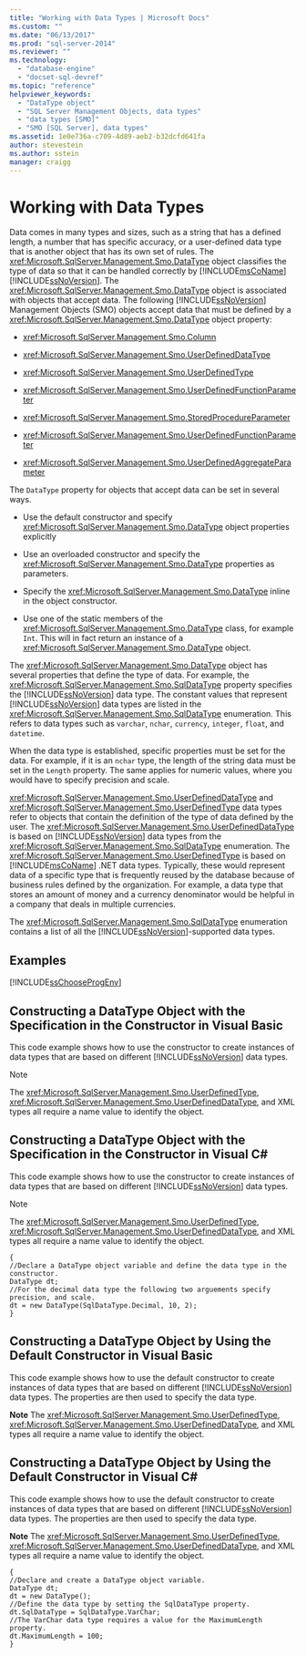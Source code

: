 ```yaml
---
title: "Working with Data Types | Microsoft Docs"
ms.custom: ""
ms.date: "06/13/2017"
ms.prod: "sql-server-2014"
ms.reviewer: ""
ms.technology: 
  - "database-engine"
  - "docset-sql-devref"
ms.topic: "reference"
helpviewer_keywords: 
  - "DataType object"
  - "SQL Server Management Objects, data types"
  - "data types [SMO]"
  - "SMO [SQL Server], data types"
ms.assetid: 1e0e736a-c709-4d89-aeb2-b32dcfd641fa
author: stevestein
ms.author: sstein
manager: craigg
---
```

# Working with Data Types
  Data comes in many types and sizes, such as a string that has a defined length, a number that has specific accuracy, or a user-defined data type that is another object that has its own set of rules. The <xref:Microsoft.SqlServer.Management.Smo.DataType> object classifies the type of data so that it can be handled correctly by [!INCLUDE[msCoName](../../../includes/msconame-md.md)] [!INCLUDE[ssNoVersion](../../../includes/ssnoversion-md.md)]. The <xref:Microsoft.SqlServer.Management.Smo.DataType> object is associated with objects that accept data. The following [!INCLUDE[ssNoVersion](../../../includes/ssnoversion-md.md)] Management Objects (SMO) objects accept data that must be defined by a <xref:Microsoft.SqlServer.Management.Smo.DataType> object property:  
  
-   <xref:Microsoft.SqlServer.Management.Smo.Column>  
  
-   <xref:Microsoft.SqlServer.Management.Smo.UserDefinedDataType>  
  
-   <xref:Microsoft.SqlServer.Management.Smo.UserDefinedType>  
  
-   <xref:Microsoft.SqlServer.Management.Smo.UserDefinedFunctionParameter>  
  
-   <xref:Microsoft.SqlServer.Management.Smo.StoredProcedureParameter>  
  
-   <xref:Microsoft.SqlServer.Management.Smo.UserDefinedFunctionParameter>  
  
-   <xref:Microsoft.SqlServer.Management.Smo.UserDefinedAggregateParameter>  
  
 The `DataType` property for objects that accept data can be set in several ways.  
  
-   Use the default constructor and specify <xref:Microsoft.SqlServer.Management.Smo.DataType> object properties explicitly  
  
-   Use an overloaded constructor and specify the <xref:Microsoft.SqlServer.Management.Smo.DataType> properties as parameters.  
  
-   Specify the <xref:Microsoft.SqlServer.Management.Smo.DataType> inline in the object constructor.  
  
-   Use one of the static members of the <xref:Microsoft.SqlServer.Management.Smo.DataType> class, for example `Int`. This will in fact return an instance of a <xref:Microsoft.SqlServer.Management.Smo.DataType> object.  
  
 The <xref:Microsoft.SqlServer.Management.Smo.DataType> object has several properties that define the type of data. For example, the <xref:Microsoft.SqlServer.Management.Smo.SqlDataType> property specifies the [!INCLUDE[ssNoVersion](../../../includes/ssnoversion-md.md)] data type. The constant values that represent [!INCLUDE[ssNoVersion](../../../includes/ssnoversion-md.md)] data types are listed in the <xref:Microsoft.SqlServer.Management.Smo.SqlDataType> enumeration. This refers to data types such as `varchar`, `nchar`, `currency`, `integer`, `float`, and `datetime`.  
  
 When the data type is established, specific properties must be set for the data. For example, if it is an `nchar` type, the length of the string data must be set in the `Length` property. The same applies for numeric values, where you would have to specify precision and scale.  
  
 <xref:Microsoft.SqlServer.Management.Smo.UserDefinedDataType> and <xref:Microsoft.SqlServer.Management.Smo.UserDefinedType> data types refer to objects that contain the definition of the type of data defined by the user. The <xref:Microsoft.SqlServer.Management.Smo.UserDefinedDataType> is based on [!INCLUDE[ssNoVersion](../../../includes/ssnoversion-md.md)] data types from the <xref:Microsoft.SqlServer.Management.Smo.SqlDataType> enumeration. The <xref:Microsoft.SqlServer.Management.Smo.UserDefinedType> is based on [!INCLUDE[msCoName](../../../includes/msconame-md.md)] .NET data types. Typically, these would represent data of a specific type that is frequently reused by the database because of business rules defined by the organization. For example, a data type that stores an amount of money and a currency denominator would be helpful in a company that deals in multiple currencies.  
  
 The <xref:Microsoft.SqlServer.Management.Smo.SqlDataType> enumeration contains a list of all the [!INCLUDE[ssNoVersion](../../../includes/ssnoversion-md.md)]-supported data types.  
  
## Examples  
 [!INCLUDE[ssChooseProgEnv](../../../includes/sschooseprogenv-md.md)]  
  
## Constructing a DataType Object with the Specification in the Constructor in Visual Basic  
 This code example shows how to use the constructor to create instances of data types that are based on different [!INCLUDE[ssNoVersion](../../../includes/ssnoversion-md.md)] data types.  
  
> [!NOTE]  
>  The <xref:Microsoft.SqlServer.Management.Smo.UserDefinedType>, <xref:Microsoft.SqlServer.Management.Smo.UserDefinedDataType>, and XML types all require a name value to identify the object.  
  
<!-- TODO: review snippet reference  [!CODE [SMO How to#SMO_VBDataTypes1](SMO How to#SMO_VBDataTypes1)]  -->  
  
## Constructing a DataType Object with the Specification in the Constructor in Visual C#  
 This code example shows how to use the constructor to create instances of data types that are based on different [!INCLUDE[ssNoVersion](../../../includes/ssnoversion-md.md)] data types.  
  
> [!NOTE]  
>  The <xref:Microsoft.SqlServer.Management.Smo.UserDefinedType>, <xref:Microsoft.SqlServer.Management.Smo.UserDefinedDataType>, and XML types all require a name value to identify the object.  
  
```  
{   
//Declare a DataType object variable and define the data type in the constructor.   
DataType dt;   
//For the decimal data type the following two arguements specify precision, and scale.   
dt = new DataType(SqlDataType.Decimal, 10, 2);   
}  
```  
  
## Constructing a DataType Object by Using the Default Constructor in Visual Basic  
 This code example shows how to use the default constructor to create instances of data types that are based on different [!INCLUDE[ssNoVersion](../../../includes/ssnoversion-md.md)] data types. The properties are then used to specify the data type.  
  
 **Note** The <xref:Microsoft.SqlServer.Management.Smo.UserDefinedType>, <xref:Microsoft.SqlServer.Management.Smo.UserDefinedDataType>, and XML types all require a name value to identify the object.  
  
<!-- TODO: review snippet reference  [!CODE [SMO How to#SMO_VBDataTypes2](SMO How to#SMO_VBDataTypes2)]  -->  
  
## Constructing a DataType Object by Using the Default Constructor in Visual C#  
 This code example shows how to use the default constructor to create instances of data types that are based on different [!INCLUDE[ssNoVersion](../../../includes/ssnoversion-md.md)] data types. The properties are then used to specify the data type.  
  
 **Note** The <xref:Microsoft.SqlServer.Management.Smo.UserDefinedType>, <xref:Microsoft.SqlServer.Management.Smo.UserDefinedDataType>, and XML types all require a name value to identify the object.  
  
```  
{   
//Declare and create a DataType object variable.   
DataType dt;   
dt = new DataType();   
//Define the data type by setting the SqlDataType property.   
dt.SqlDataType = SqlDataType.VarChar;   
//The VarChar data type requires a value for the MaximumLength property.   
dt.MaximumLength = 100;   
}  
```  
  
  
